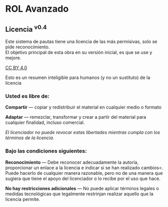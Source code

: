# ROL Avanzado
## Licencia <sup>v0.4</sup>

Este sistema de pautas tiene una licencia de las más permisivas, solo se pide reconocimiento.  
El objetivo principal de esta obra en su versión inicial, es que se use y mejore.

[CC BY 4.0](https://creativecommons.org/licenses/by/4.0/)

Esto es un resumen inteligible para humanos (y no un sustituto) de la licencia

### Usted es libre de:

**Compartir** — copiar y redistribuir el material en cualquier medio o formato

**Adaptar** — remezclar, transformar y crear a partir del material
para cualquier finalidad, incluso comercial.

*El licenciador no puede revocar estas libertades mientras cumpla con los términos de la licencia.*

### Bajo las condiciones siguientes:

**Reconocimiento** — Debe reconocer adecuadamente la autoría, proporcionar un enlace a la licencia e indicar si se han realizado cambios<. Puede hacerlo de cualquier manera razonable, pero no de una manera que sugiera que tiene el apoyo del licenciador o lo recibe por el uso que hace.

**No hay restricciones adicionales** — No puede aplicar términos legales o medidas tecnológicas que legalmente restrinjan realizar aquello que la licencia permite.
